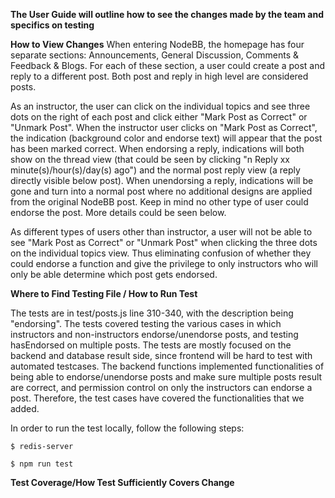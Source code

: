 **The User Guide will outline how to see the changes made by the team and specifics on testing**

**How to View Changes**
When entering NodeBB, the homepage has four separate sections: Announcements, General Discussion, Comments & Feedback & Blogs. 
For each of these section, a user could create a post and reply to a different post. Both post and reply in high level are considered posts.

As an instructor, the user can click on the individual topics and see three dots on the right of each post and click either "Mark Post as Correct" or "Unmark Post".
When the instructor user clicks on "Mark Post as Correct", the indication (background color and endorse text) will appear that the post has been marked correct. 
When endorsing a reply, indications will both show on the thread view (that could be seen by clicking "n Reply xx minute(s)/hour(s)/day(s) ago") and the normal post reply view (a reply directly visible below post).
When unendorsing a reply, indications will be gone and turn into a normal post where no additional designs are applied from the original NodeBB post. 
Keep in mind no other type of user could endorse the post. More details could be seen below. 

As different types of users other than instructor, a user will not be able to see "Mark Post as Correct" or "Unmark Post" when clicking the three dots on the individual topics view. Thus eliminating confusion of whether they could endorse a function and give the privilege to only instructors who will only be able determine which post gets endorsed.

**Where to Find Testing File / How to Run Test**

The tests are in test/posts.js line 310-340, with the description being "endorsing". The tests covered testing the various cases in which instructors and non-instructors endorse/unendorse posts, and testing hasEndorsed on multiple posts. The tests are mostly focused on the backend and database result side, since frontend will be hard to test with automated testcases. The backend functions implemented functionalities of being able to endorse/unendorse posts and make sure multiple posts result are correct, and permission control on only the instructors can endorse a post. Therefore, the test cases have covered the functionalities that we added.

In order to run the test locally, follow the following steps:

`$ redis-server`

`$ npm run test`

**Test Coverage/How Test Sufficiently Covers Change**
